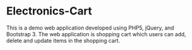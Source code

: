 # Electronics-Cart
This is a demo web application developed using PHP5, jQuery, and Bootstrap 3. The web application is shopping cart which users can add, delete and update items in the shopping cart.

